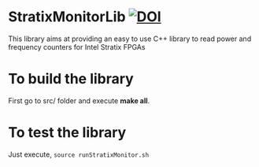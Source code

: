 # StratixMonitorLib [![DOI](https://zenodo.org/badge/DOI/10.5281/zenodo.3948283.svg)](https://doi.org/10.5281/zenodo.3948283)
This library aims at providing an easy to use C++ library to read power and frequency counters for Intel Stratix FPGAs

# To build the library
First go to src/ folder and execute **make all**.

# To test the library
Just execute, ```source runStratixMonitor.sh```
